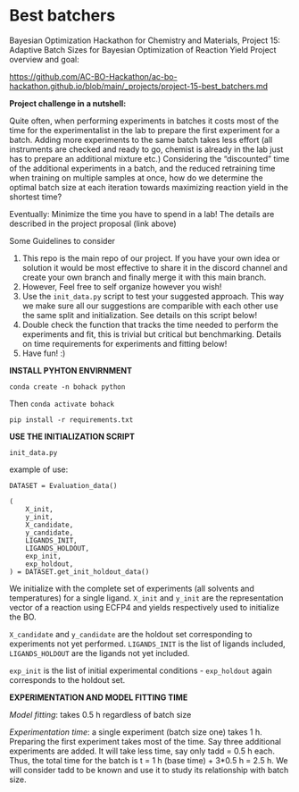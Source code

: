 # Best batchers
Bayesian Optimization Hackathon for Chemistry and Materials, Project 15: Adaptive Batch Sizes for Bayesian Optimization of Reaction Yield
Project overview and goal:

https://github.com/AC-BO-Hackathon/ac-bo-hackathon.github.io/blob/main/_projects/project-15-best_batchers.md



**Project challenge in a nutshell:**

Quite often, when performing experiments in batches it costs most of the time for the experimentalist in the lab to prepare the first experiment for a batch. Adding more experiments to the same batch takes less effort (all instruments are checked and ready to go, chemist is already in the lab just has to prepare an additional mixture etc.)
Considering the “discounted” time of the additional experiments in a batch, and the reduced retraining time when training on multiple samples at once, how do we determine the optimal batch size at each iteration towards maximizing reaction yield in the shortest time?

Eventually: Minimize the time you have to spend in a lab!
The details are described in the project proposal (link above)



Some Guidelines to consider

1) This repo is the main repo of our project. If you have your own idea or solution it would be most effective to share it in the discord channel and create your own branch and finally merge it with this main branch. 
2) However, Feel free to self organize however you wish!
3) Use the `init_data.py` script to test your suggested approach. This way we make sure all our suggestions are comparible with each other use the same split and initialization.
See details on this script below!
4) Double check the function that tracks the time needed to perform the experiments and fit, this is trivial but critical but benchmarking. Details on time requirements for experiments and fitting below!
5) Have fun! :)


**INSTALL PYHTON ENVIRNMENT**

`conda create -n bohack python`

Then 
`conda activate bohack`

`pip install -r requirements.txt`

**USE THE INITIALIZATION SCRIPT**

`init_data.py`

example of use:

```
DATASET = Evaluation_data()

(
    X_init,
    y_init,
    X_candidate,
    y_candidate, 
    LIGANDS_INIT,
    LIGANDS_HOLDOUT,
    exp_init,
    exp_holdout,
) = DATASET.get_init_holdout_data()
```

We initialize with the complete set of experiments (all solvents and temperatures) for a single ligand. `X_init` and `y_init` are the representation vector of a reaction using ECFP4 and yields respectively used to initialize the BO.

`X_candidate` and `y_candidate` are the holdout set corresponding to experiments not yet performed. `LIGANDS_INIT` is the list of ligands included, `LIGANDS_HOLDOUT` are the ligands not yet included.

`exp_init` is the list of initial experimental conditions - `exp_holdout` again corresponds to the holdout set.




**EXPERIMENTATION AND MODEL FITTING TIME**

*Model fitting*: takes 0.5 h regardless of batch size

*Experimentation time*: a single experiment (batch size one) takes 1 h. Preparing the first experiment takes most of the time. Say three additional experiments are added. It will take less time, say only tadd = 0.5 h each. Thus, the total time for the batch is t = 1 h (base time) + 3*0.5 h = 2.5 h. We will consider tadd to be known and use it to study its relationship with batch size.